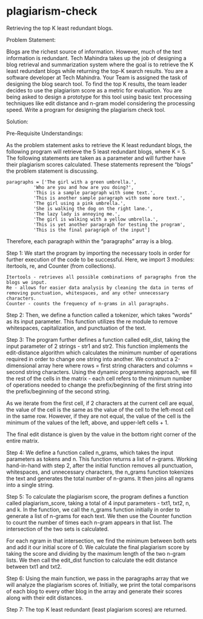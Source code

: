 # plagiarism-check
Retrieving the top K least redundant blogs.

Problem Statement:

Blogs are the richest source of information. However, much of the text information is redundant. Tech Mahindra takes up the job of designing a blog retrieval and summarization system where the goal is to retrieve the K least redundant blogs while returning the top-K search results. You are a software developer at Tech Mahindra. Your Team is assigned the task of designing the blog search tool. To find the top K results, the team leader decides to use the plagiarism score as a metric for evaluation.  You are being asked to design a prototype for this tool using basic text processing techniques like edit distance and n-gram model considering the processing speed. Write a program for designing the plagiarism check tool. 


Solution:

Pre-Requisite Understandings:

As the problem statement asks to retrieve the K least redundant blogs, the following program will retrieve the 5 least redundant blogs, where K = 5.
The following statements are taken as a parameter and will further have their plagiarism scores calculated. These statements represent the “blogs” the problem statement is discussing. 

	paragraphs = ['The girl with a green umbrella.',
			  'Who are you and how are you doing?',
			  'This is a sample paragraph with some text.',
			  'This is another sample paragraph with some more text.',
			  'The girl using a pink umbrella.',
			  'She is walking the dog on the right lane.',
			  'The lazy lady is annoying me.',
			  'The girl is walking with a yellow umbrella.',
			  'This is yet another paragraph for testing the program',
			  'This is the final paragraph of the input']
	
Therefore, each paragraph within the “paragraphs” array is a blog.



Step 1: We start the program by importing the necessary tools in order for further execution of the code to be successful. Here, we import 3 modules: itertools, re, and Counter (from collections). 

	Itertools - retrieves all possible combinations of paragraphs from the blogs we input.
	Re - allows for easier data analysis by cleaning the data in terms of removing punctuation, whitespaces, and any other unnecessary characters.
	Counter - counts the frequency of n-grams in all paragraphs.

Step 2: Then, we define a function called a tokenizer, which takes “words” as its input parameter. This function utilizes the re module to remove whitespaces, capitalization, and punctuation of the text. 

Step 3: The program further defines a function called edit_dist, taking the input parameter of 2 strings - str1 and str2. This function implements the edit-distance algorithm which calculates the minimum number of operations required in order to change one string into another. We construct a 2-dimensional array here where rows = first string characters and columns = second string characters. Using the dynamic programming approach, we fill the rest of the cells in the matrix - each cell refers to the minimum number of operations needed to change the prefix/beginning of the first string into the prefix/beginning of the second string. 

As we iterate from the first cell, if 2 characters at the current cell are equal, the value of the cell is the same as the value of the cell to the left-most cell in the same row. However, if they are not equal, the value of the cell is the minimum of the values of the left, above, and upper-left cells + 1. 

The final edit distance is given by the value in the bottom right corner of the entire matrix. 

Step 4: We define a function called n_grams, which takes the input parameters as tokens and n. This function returns a list of n-grams. Working hand-in-hand with step 2, after the initial function removes all punctuation, whitespaces, and unnecessary characters, the n_grams function tokenizes the text and generates the total number of n-grams. It then joins all ngrams into a single string. 

Step 5: To calculate the plagiarism score, the program defines a function called plagiarism_score, taking a total of 4 input parameters - txt1, txt2, n, and k. In the function, we call the n_grams function initially in order to generate a list of n-grams for each text. We then use the Counter function to count the number of times each n-gram appears in that list. The intersection of the two sets is calculated.

For each ngram in that intersection, we find the minimum between both sets and add it our initial score of 0. We calculate the final plagiarism score by taking the score and dividing by the maximum length of the two n-gram lists. We then call the edit_dist function to calculate the edit distance between txt1 and txt2. 

Step 6: Using the main function, we pass in the paragraphs array that we will analyze the plagiarism scores of. Initially, we print the total comparisons of each blog to every other blog in the array and generate their scores along with their edit distances.

Step 7: The top K least redundant (least plagiarism scores) are returned. 










